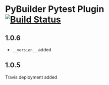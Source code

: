 PyBuilder Pytest Plugin [![Build Status](https://travis-ci.org/AlexeySanko/pybuilder_pypi_server.svg?branch=master)](https://travis-ci.org/AlexeySanko/pybuilder_pypi_server)
=======================
1.0.6
---
- `__version__` added

1.0.5
-----
Travis deployment added